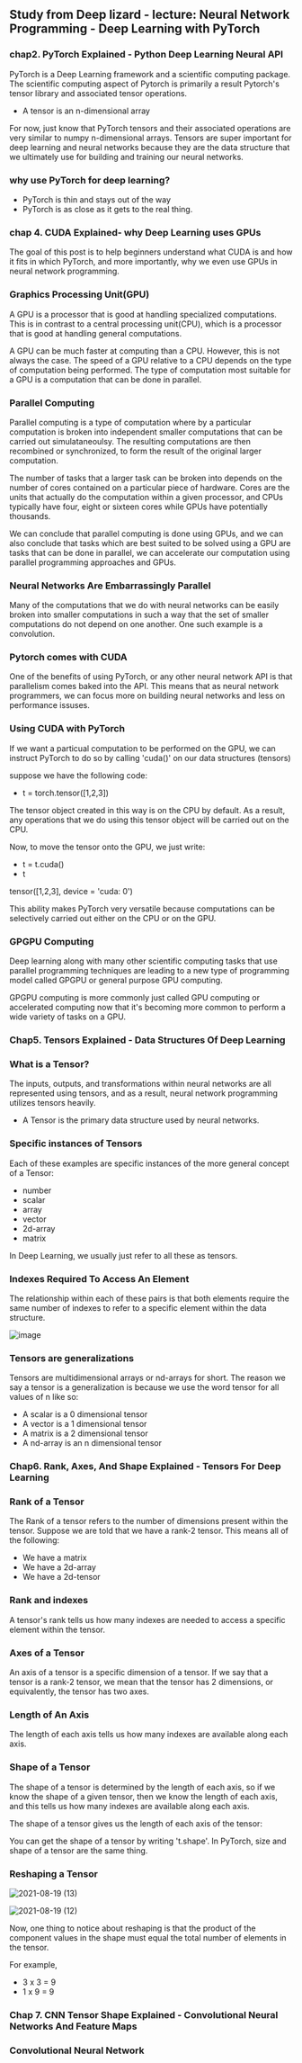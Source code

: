 ## Study from Deep lizard - lecture: Neural Network Programming - Deep Learning with PyTorch

### chap2. PyTorch Explained - Python Deep Learning Neural API

PyTorch is a Deep Learning framework and a scientific computing package. The scientific computing aspect of Pytorch is primarily a result Pytorch's tensor library and associated tensor operations. 

* A tensor is an n-dimensional array

For now, just know that PyTorch tensors and their associated operations are very similar to numpy n-dimensional arrays.
Tensors are super important for deep learning and neural networks because they are the data structure that we ultimately use for building and training our neural networks.

### why use PyTorch for deep learning?
* PyTorch is thin and stays out of the way
* PyTorch is as close as it gets to the real thing.

### chap 4. CUDA Explained- why Deep Learning uses GPUs
The goal of this post is to help beginners understand what CUDA is and how it fits in which PyTorch, and more importantly, why we even use GPUs in neural network programming.

### Graphics Processing Unit(GPU)
A GPU is a processor that is good at handling specialized computations.
This is in contrast to a central processing unit(CPU), which is a processor that is good at handling general computations.

A GPU can be much faster at computing than a CPU. However, this is not always the case.
The speed of a GPU relative to a CPU depends on the type of computation being performed.
The type of computation most suitable for a GPU is a computation that can be done in parallel.

### Parallel Computing
Parallel computing is a type of computation where by a particular computation is broken into independent smaller computations that can be carried out simulataneoulsy.
The resulting computations are then recombined or synchronized, to form the result of the original larger computation.

The number of tasks that a larger task can be broken into depends on the number of cores contained on a particular piece of hardware. Cores are the units that actually do the computation within a given processor, and CPUs typically have four, eight or sixteen cores while GPUs have potentially thousands.

We can conclude that parallel computing is done using GPUs, and we can also conclude that tasks which are best suited to be solved using a GPU are tasks that can be done in parallel, we can accelerate our computation using parallel programming approaches and GPUs. 

### Neural Networks Are Embarrassingly Parallel 

Many of the computations that we do with neural networks can be easily broken into smaller computations in such a way that the set of smaller computations do not depend on one another. One such example is a convolution.

### Pytorch comes with CUDA

One of the benefits of using PyTorch, or any other neural network API is that parallelism comes baked into the API. This means that as neural network programmers, we can focus more on building neural networks and less on performance issuses.

### Using CUDA with PyTorch

If we want a particual computation to be performed on the GPU, we can instruct PyTorch to do so by calling 'cuda()' on our data structures (tensors)

suppose we have the following code:
   * t = torch.tensor([1,2,3])

The tensor object created in this way is on the CPU by default.
As a result, any operations that we do using this tensor object will be carried out on the CPU.

Now, to move the tensor onto the GPU, we just write:

  * t = t.cuda()
  * t
  
  tensor([1,2,3], device = 'cuda: 0')

This ability makes PyTorch very versatile because computations can be selectively carried out either on the CPU or on the GPU.

### GPGPU Computing 

Deep learning along with many other scientific computing tasks that use parallel programming techniques are leading to a new type of programming model called GPGPU or general purpose GPU computing.

GPGPU computing is more commonly just called GPU computing or accelerated computing now that it's becoming more common to perform a wide variety of tasks on a GPU. 

### Chap5. Tensors Explained - Data Structures Of Deep Learning

### What is a Tensor?

The inputs, outputs, and transformations within neural networks are all represented using tensors, and as a result, neural network programming utilizes tensors heavily.

* A Tensor is the primary data structure used by neural networks.

### Specific instances of Tensors

Each of these examples are specific instances of the more general concept of a Tensor:
* number
* scalar
* array
* vector
* 2d-array
* matrix

In Deep Learning, we usually just refer to all these as tensors.

### Indexes Required To Access An Element

The relationship within each of these pairs is that both elements require the same number of indexes to refer to a specific element within the data structure.
 
![image](https://user-images.githubusercontent.com/74478432/129898971-674415c1-00ed-4104-b5d7-76f6bf41cf9d.png)

### Tensors are generalizations

Tensors are multidimensional arrays or nd-arrays for short. The reason we say a tensor is a generalization is because we use the word tensor for all values of n like so:

* A scalar is a 0 dimensional tensor
* A vector is a 1 dimensional tensor
* A matrix is a 2 dimensional tensor
* A nd-array is an n dimensional tensor

### Chap6. Rank, Axes, And Shape Explained - Tensors For Deep Learning

### Rank of a Tensor

The Rank of a tensor refers to the number of dimensions present within the tensor.
Suppose we are told that we have a rank-2 tensor. This means all of the following:

* We have a matrix 
* We have a 2d-array
* We have a 2d-tensor

### Rank and indexes

A tensor's rank tells us how many indexes are needed to access a specific element within the tensor.

### Axes of a Tensor

An axis of a tensor is a specific dimension of a tensor. If we say that a tensor is a rank-2 tensor, we mean that the tensor has 2 dimensions, or equivalently, the tensor has two axes.

### Length of An Axis

The length of each axis tells us how many indexes are available along each axis.

### Shape of a Tensor

The shape of a tensor is determined by the length of each axis, so if we know the shape of a given tensor, then we know the length of each axis, and this tells us how many indexes are available along each axis.

The shape of a tensor gives us the length of each axis of the tensor:

You can get the shape of a tensor by writing 't.shape'. In PyTorch, size and shape of a tensor are the same thing.

### Reshaping a Tensor

![2021-08-19 (13)](https://user-images.githubusercontent.com/74478432/130089193-c05d542d-b1ed-4dd2-93b7-221cfc1a05a9.png)

![2021-08-19 (12)](https://user-images.githubusercontent.com/74478432/130089206-b1958b85-4145-4a1e-9ff5-fd58e865907e.png)

Now, one thing to notice about reshaping is that the product of the component values in the shape must equal the total number of elements in the tensor.

For example, 
* 3 x 3 = 9
* 1 x 9 = 9


### Chap 7. CNN Tensor Shape Explained - Convolutional Neural Networks And Feature Maps

### Convolutional Neural Network 

